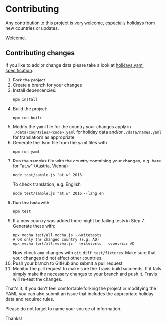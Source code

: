 # Contributing

Any contribution to this project is very welcome, especially holidays from new countries or updates.

Welcome.

## Contributing changes

If you like to add or change data please take a look at [holidays.yaml specification].

1. Fork the project
2. Create a branch for your changes
3. Install dependencies:
   ```
   npm install
   ```
4. Build the project:
   ```
   npm run build
   ```
5. Modify the yaml file for the country your changes apply in `./data/countries/<code>.yaml` for holiday data and/or `./data/names.yaml` for translations as appropriate
6. Generate the Json file from the yaml files with
   ```
   npm run yaml
   ```
7. Run the samples file with the country containing your changes, e.g. here for "at.w" (Austria, Vienna)
   ```
   node test/sample.js "at.w" 2016
   ```
   To check translation, e.g. English
   ```
   node test/sample.js "at.w" 2016 --lang en
   ```
8. Run the tests with
   ```
   npm test
   ```
9. If a new country was added there might be failing tests in Step 7.
   Generate these with:
   ```
   npx mocha test/all.mocha.js --writetests
   # OR only the changed country (e.g. AD)
   npx mocha test/all.mocha.js --writetests --countries AD
   ```
   Now check any changes with `git diff test/fixtures`. Make sure that your changes did not affect other countries.
10. Push your branch to GitHub and submit a pull request
11. Monitor the pull request to make sure the Travis build succeeds.
   If it fails simply make the necessary changes to your branch and push it.
Travis will re-test the changes.

That's it. If you don't feel comfortable forking the project or modifying the YAML you can also submit an issue that includes the appropriate holiday data and required rules.

Please do not forget to name your source of information.

Thanks!

[holidays.yaml specification]: ./docs/specification.md

